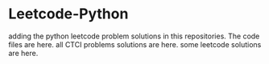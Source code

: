 # Leetcode-Python
adding the python leetcode problem solutions in this repositories. 
The code files are here.
all CTCI problems solutions are here.
some leetcode solutions are here.





































































































































































































































































































































































































































































































